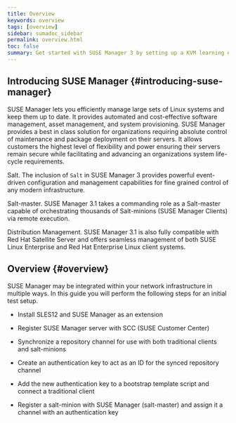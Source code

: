 ```yaml
---
title: Overview
keywords: overview
tags: [overview]
sidebar: sumadoc_sidebar
permalink: overview.html
toc: false
summary: Get started with SUSE Manager 3 by setting up a KVM learning environment. This quick-start guide will provide you with introductory guidance on setting up SUSE Manager server. You will learn the basics of managing both traditional SUSE Manager clients and Salt clients. This guide is intended for system administrators.
---
```

## Introducing SUSE Manager {#introducing-suse-manager}

SUSE Manager lets you efficiently manage large sets of Linux systems and keep them up to date. It provides automated and cost-effective software management, asset management, and system provisioning. SUSE Manager provides a best in class solution for organizations requiring absolute control of maintenance and package deployment on their servers. It allows customers the highest level of flexibility and power ensuring their servers remain secure while facilitating and advancing an organizations system life-cycle requirements.

Salt.  The inclusion of `Salt` in SUSE Manager 3 provides powerful event-driven configuration and management capabilities for fine grained control of any modern infrastructure.

Salt-master.  SUSE Manager 3.1 takes a commanding role as a Salt-master capable of orchestrating thousands of Salt-minions (SUSE Manager Clients) via remote execution.

Distribution Management.  SUSE Manager 3.1 is also fully compatible with Red Hat Satellite Server and offers seamless management of both SUSE Linux Enterprise and Red Hat Enterprise Linux client systems.



## Overview {#overview}

SUSE Manager may be integrated within your network infrastructure in multiple ways. In this guide you will perform the following steps for an initial test setup.

*   Install SLES12 and SUSE Manager as an extension

*   Register SUSE Manager server with SCC (SUSE Customer Center)

*   Synchronize a repository channel for use with both traditional clients and salt-minions

*   Create an authentication key to act as an ID for the synced repository channel

*   Add the new authentication key to a bootstrap template script and connect a traditional client

*   Register a salt-minion with SUSE Manager (salt-master) and assign it a channel with an authentication key